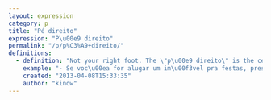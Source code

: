 ```yaml
---
layout: expression
category: p
title: "Pé direito"
expression: "P\u00e9 direito"
permalink: "/p/p%C3%A9+direito/"
definitions:
  - definition: "Not your right foot. The \"p\u00e9 direito\" is the ceiling height, or the distance between ceiling and floor."
    example: "- Se voc\u00ea for alugar um im\u00f3vel pra festas, presta aten\u00e7\u00e3o no p\u00e9 direito. Se for muito baixo tem brinquedo que n\u00e3o cabe."
    created: "2013-04-08T15:33:35"
    author: "kinow"
---
```

